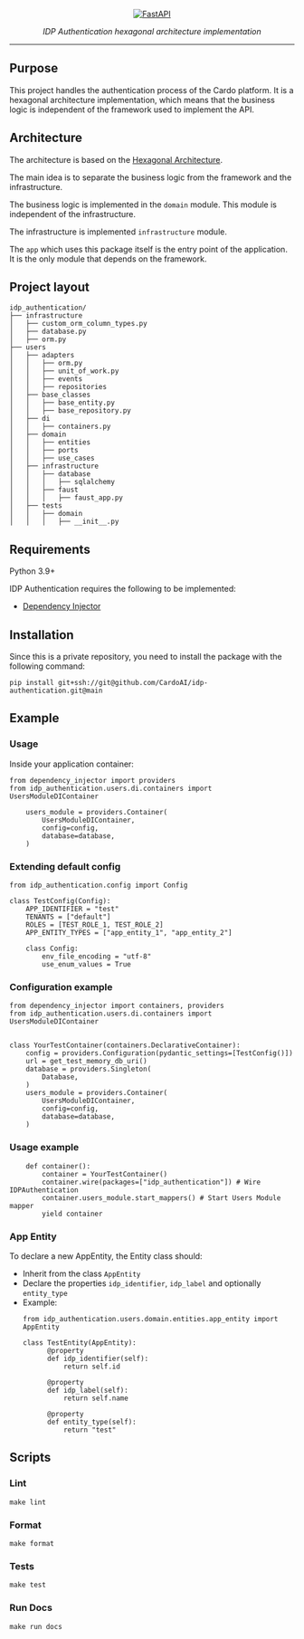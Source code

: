 <p align="center">
  <a href="https://cardoai.com/"><img src="https://cardoai.com/wp-content/themes/yootheme/cache/logo-cardo-negativo-cd27a0ee.webp" alt="FastAPI"></a>
</p>
<p align="center">
    <em>IDP Authentication hexagonal architecture implementation</em>
</p>

---

## Purpose

This project handles the authentication process of the Cardo platform. It is a hexagonal architecture implementation, which means that the business logic is independent of the framework used to implement the API.



## Architecture

The architecture is based on the [Hexagonal Architecture](https://en.wikipedia.org/wiki/Hexagonal_architecture_(software)).

The main idea is to separate the business logic from the framework and the infrastructure.

The business logic is implemented in the `domain` module. This module is independent of the infrastructure.

The infrastructure is implemented `infrastructure` module.

The `app` which uses this package itself is the entry point of the application. It is the only module that depends on the framework.


## Project layout

    idp_authentication/
    ├── infrastructure
    │   ├── custom_orm_column_types.py
    │   ├── database.py
    │   ├── orm.py
    ├── users
    │   ├── adapters
    │   │   ├── orm.py
    │   │   ├── unit_of_work.py
    │   │   ├── events
    │   │   ├── repositories
    │   ├── base_classes
    │   │   ├── base_entity.py
    │   │   ├── base_repository.py
    │   ├── di
    │   │   ├── containers.py
    │   ├── domain
    │   │   ├── entities
    │   │   ├── ports
    │   │   ├── use_cases
    │   ├── infrastructure
    │   │   ├── database
    │   │   │   ├── sqlalchemy
    │   │   ├── faust
    │   │   │   ├── faust_app.py
    │   ├── tests
    │   │   ├── domain
    │   │   │   ├── __init__.py


## Requirements

Python 3.9+

IDP Authentication requires the following to be implemented:

* <a href="https://python-dependency-injector.ets-labs.org/" class="external-link" target="_blank">Dependency Injector</a>


## Installation
Since this is a private repository, you need to install the package with the following command:

    pip install git+ssh://git@github.com/CardoAI/idp-authentication.git@main


## Example

### Usage
Inside your application container:

```python3
from dependency_injector import providers
from idp_authentication.users.di.containers import UsersModuleDIContainer

    users_module = providers.Container(
        UsersModuleDIContainer,
        config=config,
        database=database,
    )
```


### Extending default config

```python3
from idp_authentication.config import Config

class TestConfig(Config):
    APP_IDENTIFIER = "test"
    TENANTS = ["default"]
    ROLES = [TEST_ROLE_1, TEST_ROLE_2]
    APP_ENTITY_TYPES = ["app_entity_1", "app_entity_2"]

    class Config:
        env_file_encoding = "utf-8"
        use_enum_values = True
```


### Configuration example

```python3
from dependency_injector import containers, providers
from idp_authentication.users.di.containers import UsersModuleDIContainer


class YourTestContainer(containers.DeclarativeContainer):
    config = providers.Configuration(pydantic_settings=[TestConfig()])
    url = get_test_memory_db_uri()
    database = providers.Singleton(
        Database,
    )
    users_module = providers.Container(
        UsersModuleDIContainer,
        config=config,
        database=database,
    )
```


### Usage example

```python3
    def container():
        container = YourTestContainer()
        container.wire(packages=["idp_authentication"]) # Wire IDPAuthentication
        container.users_module.start_mappers() # Start Users Module mapper
        yield container
```


### App Entity

To declare a new AppEntity, the Entity class should:
- Inherit from the class `AppEntity`
- Declare the properties `idp_identifier`, `idp_label` and optionally `entity_type`
- Example:
  ```python3
  from idp_authentication.users.domain.entities.app_entity import AppEntity
    
  class TestEntity(AppEntity):
        @property
        def idp_identifier(self):
            return self.id
          
        @property
        def idp_label(self):
            return self.name
    
        @property
        def entity_type(self):
            return "test"
  ```


## Scripts

### Lint 

    make lint


### Format 

    make format


### Tests

    make test


### Run Docs

    make run docs

